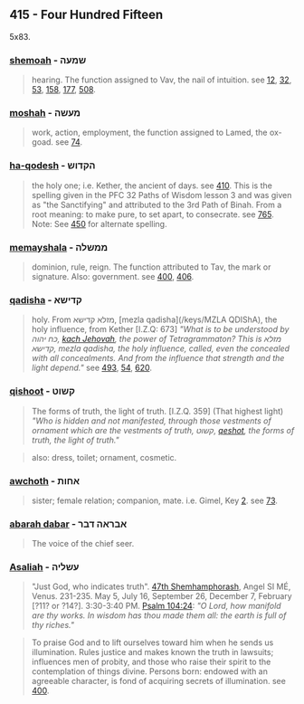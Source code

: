 ## 415 - Four Hundred Fifteen
5x83.

### [shemoah](/keys/ShMOH) - שמעה
> hearing. The function assigned to Vav, the nail of intuition. see [12](12), [32](32), [53](53), [158](158), [177](177), [508](508).

### [moshah](/keys/MOShH) - מעשה
> work, action, employment, the function assigned to Lamed, the ox-goad. see [74](74).

### [ha-qodesh](/keys/HQDVSh) - הקדוש
> the holy one; i.e. Kether, the ancient of days. see [410](410). This is the spelling given in the PFC 32 Paths of Wisdom lesson 3 and was given as "the Sanctifying" and attributed to the 3rd Path of Binah. From a root meaning: to make pure, to set apart, to consecrate. see [765](765). Note: See [450](450) for alternate spelling.

### [memayshala](/keys/MMShLH) - ממשלה
> dominion, rule, reign. The function attributed to Tav, the mark or signature. Also: government. see [400](400), [406](406).

### [qadisha](/keys/QDIShA) - קדישא
> holy. From מזלא קדישא, [mezla qadisha](/keys/MZLA QDIShA), the holy influence, from Kether [I.Z.Q: 673] *"What is to be understood by כח יהוה, [kach Jehovah](/keys/KCh.IHVH), the power of Tetragrammaton? This is מזלא קדישא, mezla qadisha, the holy influence, called, even the concealed with all concealments. And from the influence that strength and the light depend."* see [493](493), [54](54), [620](620).

### [qishoot](/keys/QShVT) - קשוט
> The forms of truth, the light of truth. [I.Z.Q. 359] (That highest light) *"Who is hidden and not manifested, through those vestments of ornament which are the vestments of truth, קשוט, [qeshot](/keys/QShVT), the forms of truth, the light of truth."*

> also: dress, toilet; ornament, cosmetic.

### [awchoth](/keys/AChVTh) - אחות
> sister; female relation; companion, mate. i.e. Gimel, Key [2](2). see [73](73).

### [abarah dabar](/keys/ABRAH.DBR) - אבראה דבר
> The voice of the chief seer.

### [Asaliah](/keys/OShLIH) - עשליה
> "Just God, who indicates truth". [47th Shemhamphorash](http://guideangel.com/47.html), Angel SI MÉ, Venus. 231-235. May 5, July 16, September 26, December 7, February [?11? or ?14?]. 3:30-3:40 PM. [Psalm 104:24](http://biblehub.com/psalms/104-24.htm): *"O Lord, how manifold are thy works. In wisdom has thou made them all: the earth is full of thy riches."*

> To praise God and to lift ourselves toward him when he sends us illumination. Rules justice and makes known the truth in lawsuits; influences men of probity, and those who raise their spirit to the contemplation of things divine. Persons born: endowed with an agreeable character, is fond of acquiring secrets of illumination. see [400](400).